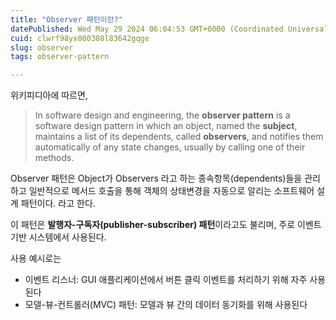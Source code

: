 ```yaml
---
title: "Observer 패턴이란?"
datePublished: Wed May 29 2024 06:04:53 GMT+0000 (Coordinated Universal Time)
cuid: clwrf98yx000308l83642gqge
slug: observer
tags: observer-pattern

---
```


위키피디아에 따르면,

> In software design and engineering, the **observer pattern** is a software design pattern in which an object, named the **subject**, maintains a list of its dependents, called **observers**, and notifies them automatically of any state changes, usually by calling one of their methods.

Observer 패턴은 Object가 Observers 라고 하는 종속항목(dependents)들을 관리하고 일반적으로 메서드 호출을 통해 객체의 상태변경을 자동으로 알리는 소프트웨어 설계 패턴이다. 라고 한다.

이 패턴은 **발행자-구독자(publisher-subscriber) 패턴**이라고도 불리며, 주로 이벤트 기반 시스템에서 사용된다.

사용 예시로는

- 이벤트 리스너: GUI 애플리케이션에서 버튼 클릭 이벤트를 처리하기 위해 자주 사용된다
- 모델-뷰-컨트롤러(MVC) 패턴: 모델과 뷰 간의 데이터 동기화를 위해 사용된다